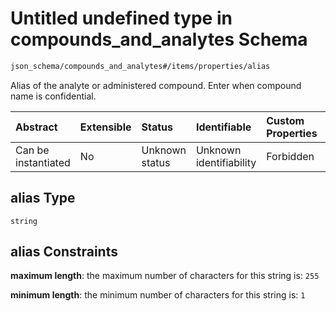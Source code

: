 # Untitled undefined type in compounds\_and\_analytes Schema

```txt
json_schema/compounds_and_analytes#/items/properties/alias
```

Alias of the analyte or administered compound. Enter when compound name is confidential.

| Abstract            | Extensible | Status         | Identifiable            | Custom Properties | Additional Properties | Access Restrictions | Defined In                                                                                                                        |
| :------------------ | :--------- | :------------- | :---------------------- | :---------------- | :-------------------- | :------------------ | :-------------------------------------------------------------------------------------------------------------------------------- |
| Can be instantiated | No         | Unknown status | Unknown identifiability | Forbidden         | Allowed               | none                | [compounds\_and\_analytes.schema.json\*](../../out/schemas/sub-schemas/compounds_and_analytes.schema.json "open original schema") |

## alias Type

`string`

## alias Constraints

**maximum length**: the maximum number of characters for this string is: `255`

**minimum length**: the minimum number of characters for this string is: `1`
